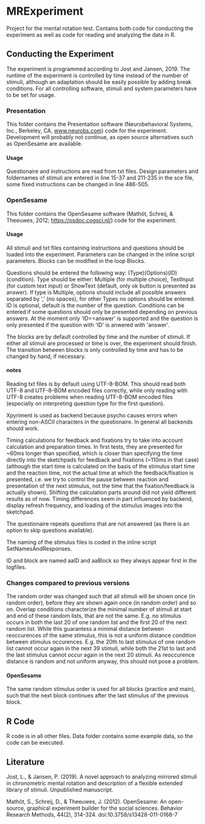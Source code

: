# MRExperiment
Project for the mental rotation test. Contains both code for conducting the experiment as well as code for reading and analyzing the data in R.

## Conducting the Experiment
The experiment is programmed according to Jost and Jansen, 2019. The runtime of the experiment is controlled by time instead of the number of stimuli, although an adaptation should be easily possible by adding break conditions. For all controlling software, stimuli and system parameters have to be set for usage.
### Presentation
This folder contains the Presentation software (Neurobehavioral Systems, Inc., Berkeley, CA, www.neurobs.com) code for the experiment. Development will probably not continue, as open source alternatives such as OpenSesame are available.
#### Usage
Questionaire and instructions are read from txt files. Design parameters and foldernames of stimuli are entered in line 15-37 and 211-235 in the sce file, some fixed instructions can be changed in line 486-505.
### OpenSesame
This folder contains the OpenSesame software (Mathôt, Schreij, & Theeuwes, 2012; https://osdoc.cogsci.nl/) code for the experiment. 
#### Usage
All stimuli and txt files containing instructions and questions should be loaded into the experiment. Parameters can be changed in the inline script parameters. Blocks can be modified in the loop Blocks.

Questions should be entered the following way: (Type)(Options)(ID)(condition). Type should be either: Multiple (for multiple choice), TextInput (for custom text input) or ShowText (default, only ok button is presented as answer). If type is Multiple, options should include all possible answers separated by ',' (no spaces), for other Types no options should be entered. ID is optional, default is the number of the question. Conditions can be entered if some questions should only be presented depending on previous answers. At the moment only 'ID==answer' is supported and the question is only presented if the question with 'ID' is anwered with 'answer'.

The blocks are by default controlled by time and the number of stimuli. If either all stimuli are processed or time is over, the experiment should finish. The transition between blocks is only controlled by time and has to be changed by hand, if necessary.
#### notes
Reading txt files is by default using UTF-8-BOM. This should read both UTF-8 and UTF-8-BOM encoded files correctly, while only reading with UTF-8 creates problems when reading UTF-8-BOM encoded files (especially on interpreting question type for the first question).

Xpyriment is used as backend because psycho causes errors when entering non-ASCII characters in the questionaire. In general all backends should work.

Timing calculations for feedback and fixations try to take into account calculation and preparation times. In first tests, they are presented for ~60ms longer than specified, which is closer than specifying the time directly into the sketchpads for feedback and fixations (~110ms in that case) (although the start time is calculated on the basis of the stimulus start time and the reaction time, not the actual time at which the feedback/fixation is presented, i.e. we try to control the pause between reaction and presentation of the next stimulus, not the time that the fixation/feedback is actually shown). Shifting the calculation parts around did not yield different results as of now. Timing differences seem in part influenced by backend, display refresh frequency, and loading of the stimulus images into the sketchpad.

The questionaire repeats questions that are not answered (as there is an option to skip questions available). 

The naming of the stimulus files is coded in the inline script SetNamesAndResponses.

ID and block are named aaID and aaBlock so they always appear first in the logfiles.
### Changes compared to previous versions
The random order was changed such that all stimuli will be shown once (in random order), before they are shown again once (in random order) and so on. Overlap conditions characterize the minimal number of stimuli at start and end of these random lists, that are not the same. E.g. no stimulus occurs in both the last 20 of one random list and the first 20 of the next random list. While this guarantess a minimal distance between reoccurences of the same stimulus, this is not a uniform distance condition between stimulus occurences. E.g. the 20th to last stimulus of one random list cannot occur again in the next 39 stimuli, while both the 21st to last and the last stimulus cannot occur again in the next 20 stimuli. As reoccurence distance is random and not uniform anyway, this should not pose a problem.

#### OpenSesame
The same random stimulus order is used for all blocks (practice and main), such that the next block continues after the last stimulus of the previous block.

## R Code
R code is in all other files. Data folder contains some example data, so the code can be executed.

## Literature 
Jost, L., & Jansen, P. (2019). A novel approach to analyzing mirrored stimuli in chronometric mental rotation and description of a flexible extended library of stimuli. Unpublished manuscript.

Mathôt, S., Schreij, D., & Theeuwes, J. (2012). OpenSesame: An open-source, graphical experiment builder for the social sciences. Behavior Research Methods, 44(2), 314-324. doi:10.3758/s13428-011-0168-7